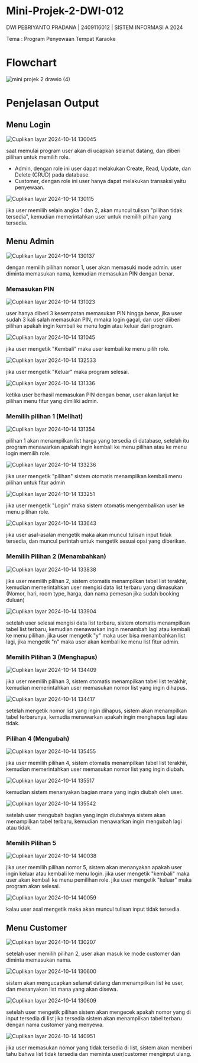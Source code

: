 # Mini-Projek-2-DWI-012
DWI PEBRIYANTO PRADANA | 2409116012 | SISTEM INFORMASI A 2024

Tema : Program Penyewaan Tempat Karaoke

# Flowchart
![mini projek 2 drawio (4)](https://github.com/user-attachments/assets/941d501e-a5fb-43e9-973e-765c2300f88a)

# Penjelasan Output
## Menu Login
![Cuplikan layar 2024-10-14 130045](https://github.com/user-attachments/assets/cdb40433-5164-4535-b44e-07cb373e0d41)

saat memulai program user akan di ucapkan selamat datang, dan diberi pilihan untuk memilih role.
- Admin, dengan role ini user dapat melakukan Create, Read, Update, dan Delete (CRUD) pada database.
- Customer, dengan role ini user hanya dapat melakukan transaksi yaitu penyewaan.

![Cuplikan layar 2024-10-14 130115](https://github.com/user-attachments/assets/fc702bdc-1914-47a5-a5fe-9b59399c7983)

jika user memilih selain angka 1 dan 2, akan muncul tulisan "pilihan tidak tersedia", kemudian memerintahkan user untuk memilih pilhan yang tersedia.

## Menu Admin
![Cuplikan layar 2024-10-14 130137](https://github.com/user-attachments/assets/2e179774-59ce-433d-9b7c-b91d5ec4b7d2)


dengan memilih pilihan nomor 1, user akan memasuki mode admin. user diminta memasukan nama, kemudian memasukan PIN dengan benar.

### Memasukan PIN
![Cuplikan layar 2024-10-14 131023](https://github.com/user-attachments/assets/6eb53775-0746-4804-8484-f4da91559615)

user hanya diberi 3 kesempatan memasukan PIN hingga benar, jika user sudah 3 kali salah memasukan PIN, mmaka login gagal, dan user diiberi pilihan apakah ingin kembali ke menu login atau keluar dari program.

![Cuplikan layar 2024-10-14 131045](https://github.com/user-attachments/assets/adeff1fc-2402-457c-854e-8e3655051e76)

jika user mengetik "Kembali" maka user kembali ke menu pilih role.

![Cuplikan layar 2024-10-14 132533](https://github.com/user-attachments/assets/623a5431-ee7a-4407-9716-81763ec6587e)

jika user mengetik "Keluar" maka program selesai.

![Cuplikan layar 2024-10-14 131336](https://github.com/user-attachments/assets/2f5adb57-53e7-4357-b973-e4f62ad92865)

ketika user berhasil memasukan PIN dengan benar, user akan lanjut ke pilihan menu fitur yang dimiliki admin.

### Memilih pilihan 1 (Melihat)
![Cuplikan layar 2024-10-14 131354](https://github.com/user-attachments/assets/ec462a37-a364-4a8f-a600-ac76038d80c4)

pilihan 1 akan menampilkan list harga yang tersedia di database, setelah itu program menawarkan apakah ingin kembali ke menu pilihan atau ke menu login memilih role.

![Cuplikan layar 2024-10-14 133236](https://github.com/user-attachments/assets/328ca0ec-4a55-4751-9468-3dc37bf4d6d5)

jika user mengetik "pilihan" sistem otomatis menampilkan kembali menu pilihan untuk fitur admin

![Cuplikan layar 2024-10-14 133251](https://github.com/user-attachments/assets/e6c46479-1c0d-46f8-83df-3c78630ba26e)

jika user mengetik "Login" maka sistem otomatis mengembalikan user ke menu pilihan role.

![Cuplikan layar 2024-10-14 133643](https://github.com/user-attachments/assets/a45b1647-a3d0-4e35-836f-a30c3c913392)

jika user asal-asalan mengetik maka akan muncul tulisan input tidak tersedia, dan muncul perintah untuk mengetik sesuai opsi yang diberikan.

### Memilih Pilihan 2 (Menambahkan)
![Cuplikan layar 2024-10-14 133838](https://github.com/user-attachments/assets/d9ca29e9-7dcc-4da9-8619-3b8dca6bee65)

jika user memilih pilihan 2, sistem otomatis menampilkan tabel list terakhir, kemudian memerintahkan user mengisi data list terbaru yang dimasukan (Nomor, hari, room type, harga, dan nama pemesan jika sudah booking duluan)

![Cuplikan layar 2024-10-14 133904](https://github.com/user-attachments/assets/859ebeeb-2180-479f-9e90-354dbd0b6f86)

setelah user selesai mengisi data list terbaru, sistem otomatis menampilkan tabel list terbaru, kemudian menawarkan ingin menambah lagi atau kembali ke menu pilihan.
jika user mengetik "y" maka user bisa menambahkan list lagi, jika mengetik "n" maka user akan kembali ke menu list fitur admin.

### Memilih Pilihan 3 (Menghapus)
![Cuplikan layar 2024-10-14 134409](https://github.com/user-attachments/assets/bc9d3be5-ddad-495d-9213-de1d5af42ca5)

jika user memilih pilihan 3, sistem otomatis menampilkan tabel list terakhir, kemudian memerintahkan user memasukan nomor list yang ingin dihapus.

![Cuplikan layar 2024-10-14 134417](https://github.com/user-attachments/assets/ef14ba61-4db7-4bc1-bc05-16f92657bd61)

setelah mengetik nomor list yang ingin dihapus, sistem akan menampilkan tabel terbarunya, kemudia menawarkan apakah ingin menghapus lagi atau tidak.

### Pilihan 4 (Mengubah)
![Cuplikan layar 2024-10-14 135455](https://github.com/user-attachments/assets/05e87a56-826f-4050-96c7-e99d6a3e6aff)

jika user memilih pilihan 4, sistem otomatis menampilkan tabel list terakhir, kemudian memerintahkan user memasukan nomor list yang ingin diubah.

![Cuplikan layar 2024-10-14 135517](https://github.com/user-attachments/assets/83f1cdf7-ef16-4f8a-9aaf-64968b9c6433)

kemudian sistem menanyakan bagian mana yang ingin diubah oleh user.

![Cuplikan layar 2024-10-14 135542](https://github.com/user-attachments/assets/fc0c7ec5-26f8-47dc-9c32-e4a3ca9a51b2)

setelah user mengubah bagian yang ingin diubahnya sistem akan menampilkan tabel terbaru, kemudian menawarkan ingin mengubah lagi atau tidak.

### Memilih Pilihan 5
![Cuplikan layar 2024-10-14 140038](https://github.com/user-attachments/assets/d8562885-1e65-4b20-a06c-a207a9c572f3)

jika user memilih pilihan nomor 5, sistem akan menanyakan apakah user ingin keluar atau kembali ke menu login.
jika user mengetik "kembali" maka user akan kembali ke menu pemilihan role.
jika user mengetik "keluar" maka program akan selesai.

![Cuplikan layar 2024-10-14 140059](https://github.com/user-attachments/assets/c97cc19d-2b99-4b95-8ed3-0035602fe1ce)

kalau user asal mengetik maka akan muncul tulisan input tidak tersedia.

## Menu Customer
![Cuplikan layar 2024-10-14 130207](https://github.com/user-attachments/assets/8fe7f7c9-8129-46dd-b09d-f418f3daa88f)

setelah user memilih pilihan 2, user akan masuk ke mode customer dan diminta memasukan nama.

![Cuplikan layar 2024-10-14 130600](https://github.com/user-attachments/assets/220062f0-80ca-4d6a-8ad7-8ed896b040e6)

sistem akan mengucapkan selamat datang dan menampilkan list ke user, dan menanyakan list mana yang akan disewa.

![Cuplikan layar 2024-10-14 130609](https://github.com/user-attachments/assets/9de36646-63e9-47f9-85a6-bfe7eb002a8d)

setelah user mengetik pilihan sistem akan mengecek apakah nomor yang di input tersedia di list jika tersedia sistem akan menampilkan tabel terbaru dengan nama customer yang menyewa.

![Cuplikan layar 2024-10-14 140951](https://github.com/user-attachments/assets/f6e45607-0e78-4641-a31a-1c3a2e9dae6c)

jika user memasukan nomor yang tidak tersedia di list, sistem akan memberi tahu bahwa list tidak tersedia dan meminta user/customer menginput ulang.
